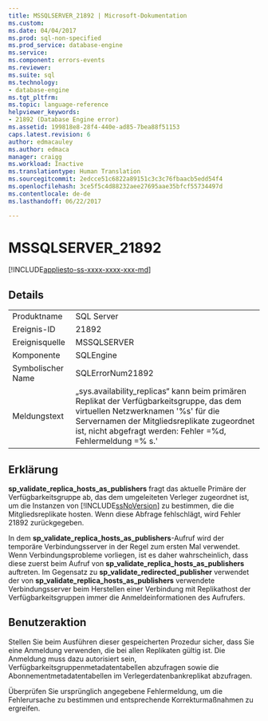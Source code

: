 ```yaml
---
title: MSSQLSERVER_21892 | Microsoft-Dokumentation
ms.custom: 
ms.date: 04/04/2017
ms.prod: sql-non-specified
ms.prod_service: database-engine
ms.service: 
ms.component: errors-events
ms.reviewer: 
ms.suite: sql
ms.technology:
- database-engine
ms.tgt_pltfrm: 
ms.topic: language-reference
helpviewer_keywords:
- 21892 (Database Engine error)
ms.assetid: 199818e8-28f4-440e-ad85-7bea88f51153
caps.latest.revision: 6
author: edmacauley
ms.author: edmaca
manager: craigg
ms.workload: Inactive
ms.translationtype: Human Translation
ms.sourcegitcommit: 2edcce51c6822a89151c3c3c76fbaacb5edd54f4
ms.openlocfilehash: 3ce5f5c4d88232aee27695aae35bfcf55734497d
ms.contentlocale: de-de
ms.lasthandoff: 06/22/2017

---
```

# <a name="mssqlserver21892"></a>MSSQLSERVER_21892
[!INCLUDE[appliesto-ss-xxxx-xxxx-xxx-md](../../includes/appliesto-ss-xxxx-xxxx-xxx-md.md)]
  
## <a name="details"></a>Details  
  
|||  
|-|-|  
|Produktname|SQL Server|  
|Ereignis-ID|21892|  
|Ereignisquelle|MSSQLSERVER|  
|Komponente|SQLEngine|  
|Symbolischer Name|SQLErrorNum21892|  
|Meldungstext|„sys.availability_replicas“ kann beim primären Replikat der Verfügbarkeitsgruppe, das dem virtuellen Netzwerknamen '%s' für die Servernamen der Mitgliedsreplikate zugeordnet ist, nicht abgefragt werden: Fehler =%d, Fehlermeldung =% s.'|  
  
## <a name="explanation"></a>Erklärung  
**sp_validate_replica_hosts_as_publishers** fragt das aktuelle Primäre der Verfügbarkeitsgruppe ab, das dem umgeleiteten Verleger zugeordnet ist, um die Instanzen von [!INCLUDE[ssNoVersion](../../includes/ssnoversion-md.md)] zu bestimmen, die die Mitgliedsreplikate hosten.  Wenn diese Abfrage fehlschlägt, wird Fehler 21892 zurückgegeben.  
  
In dem **sp_validate_replica_hosts_as_publishers**-Aufruf wird der temporäre Verbindungsserver in der Regel zum ersten Mal verwendet. Wenn Verbindungsprobleme vorliegen, ist es daher wahrscheinlich, dass diese zuerst beim Aufruf von **sp_validate_replica_hosts_as_publishers** auftreten. Im Gegensatz zu **sp_validate_redirected_publisher** verwendet der von **sp_validate_replica_hosts_as_publishers** verwendete Verbindungsserver beim Herstellen einer Verbindung mit Replikathost der Verfügbarkeitsgruppen immer die Anmeldeinformationen des Aufrufers.  
  
## <a name="user-action"></a>Benutzeraktion  
Stellen Sie beim Ausführen dieser gespeicherten Prozedur sicher, dass Sie eine Anmeldung verwenden, die bei allen Replikaten gültig ist. Die Anmeldung muss dazu autorisiert sein, Verfügbarkeitsgruppenmetadatentabellen abzufragen sowie die Abonnementmetadatentabellen im Verlegerdatenbankreplikat abzufragen.  
  
Überprüfen Sie ursprünglich angegebene Fehlermeldung, um die Fehlerursache zu bestimmen und entsprechende Korrekturmaßnahmen zu ergreifen.  
  

